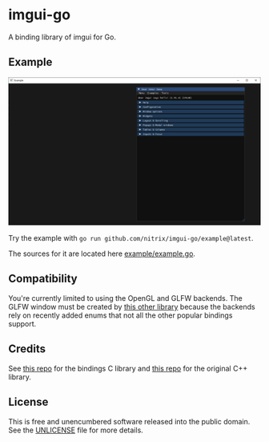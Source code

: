 # imgui-go

A binding library of imgui for Go.

## Example

![example-1.91.4.png](example-1.91.4.png)

Try the example with `go run github.com/nitrix/imgui-go/example@latest`.

The sources for it are located here [example/example.go](example/example.go).

## Compatibility

You're currently limited to using the OpenGL and GLFW backends. The GLFW window must be created by [this other library](https://github.com/nitrix/glfw-go)
because the backends rely on recently added enums that not all the other popular bindings support.

## Credits

See [this repo](https://github.com/cimgui/cimgui) for the bindings C library and [this repo](https://github.com/ocornut/imgui) for the original C++ library.

## License

This is free and unencumbered software released into the public domain. See the [UNLICENSE](UNLICENSE) file for more details.
